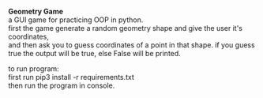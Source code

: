 **Geometry Game**\
a GUI game for practicing OOP in python.\
first the game generate a random geometry shape and give the user it's coordinates,\
and then ask you to guess coordinates of a point in that shape.
if you guess true the output will be true, else False will be printed.

to run program:\
first run pip3 install -r requirements.txt\
then run the program in console.

